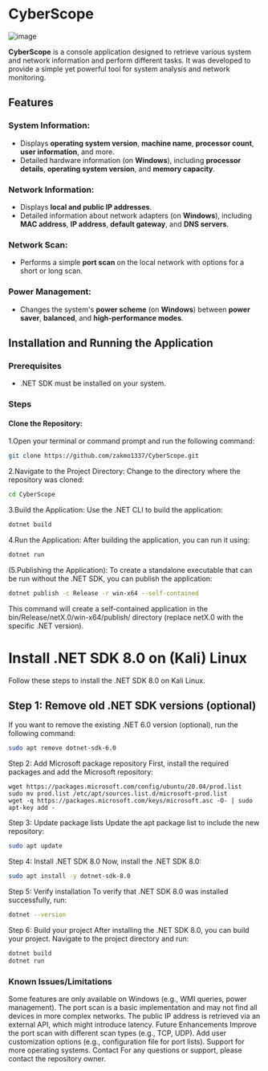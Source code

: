 # CyberScope

![image](https://github.com/user-attachments/assets/4dde2ed2-0f6c-4efc-ac18-f2bcd77345dc)


**CyberScope** is a console application designed to retrieve various system and network information and perform different tasks. It was developed to provide a simple yet powerful tool for system analysis and network monitoring.

## Features

### System Information:
- Displays **operating system version**, **machine name**, **processor count**, **user information**, and more.
- Detailed hardware information (on **Windows**), including **processor details**, **operating system version**, and **memory capacity**.

### Network Information:
- Displays **local and public IP addresses**.
- Detailed information about network adapters (on **Windows**), including **MAC address**, **IP address**, **default gateway**, and **DNS servers**.

### Network Scan:
- Performs a simple **port scan** on the local network with options for a short or long scan.

### Power Management:
- Changes the system's **power scheme** (on **Windows**) between **power saver**, **balanced**, and **high-performance modes**.

## Installation and Running the Application

### Prerequisites
- .NET SDK must be installed on your system.

### Steps

#### Clone the Repository:

1.Open your terminal or command prompt and run the following command:
````bash
git clone https://github.com/zakmo1337/CyberScope.git
````
2.Navigate to the Project Directory:
Change to the directory where the repository was cloned:
```bash
cd CyberScope
```
3.Build the Application:
Use the .NET CLI to build the application:
```bash
dotnet build
```

4.Run the Application:
After building the application, you can run it using:
```bash
dotnet run
```
(5.Publishing the Application):
To create a standalone executable that can be run without the .NET SDK, you can publish the application:
```bash
dotnet publish -c Release -r win-x64 --self-contained
```

This command will create a self-contained application in the bin/Release/netX.0/win-x64/publish/ directory (replace netX.0 with the specific .NET version).
# Install .NET SDK 8.0 on (Kali) Linux

Follow these steps to install the .NET SDK 8.0 on Kali Linux.

## Step 1: Remove old .NET SDK versions (optional)
If you want to remove the existing .NET 6.0 version (optional), run the following command:
```bash
sudo apt remove dotnet-sdk-6.0
````
Step 2: Add Microsoft package repository
First, install the required packages and add the Microsoft repository:
````sudo apt install -y wget apt-transport-https software-properties-common
wget https://packages.microsoft.com/config/ubuntu/20.04/prod.list
sudo mv prod.list /etc/apt/sources.list.d/microsoft-prod.list
wget -q https://packages.microsoft.com/keys/microsoft.asc -O- | sudo apt-key add -
````

Step 3: Update package lists
Update the apt package list to include the new repository:

````bash
sudo apt update
````
Step 4: Install .NET SDK 8.0
Now, install the .NET SDK 8.0:
```bash
sudo apt install -y dotnet-sdk-8.0
````
Step 5: Verify installation
To verify that .NET SDK 8.0 was installed successfully, run:

````bash
dotnet --version
````
Step 6: Build your project
After installing the .NET SDK 8.0, you can build your project. Navigate to the project directory and run:

````bash
dotnet build
dotnet run
````


### Known Issues/Limitations
Some features are only available on Windows (e.g., WMI queries, power management).
The port scan is a basic implementation and may not find all devices in more complex networks.
The public IP address is retrieved via an external API, which might introduce latency.
Future Enhancements
Improve the port scan with different scan types (e.g., TCP, UDP).
Add user customization options (e.g., configuration file for port lists).
Support for more operating systems.
Contact
For any questions or support, please contact the repository owner.





